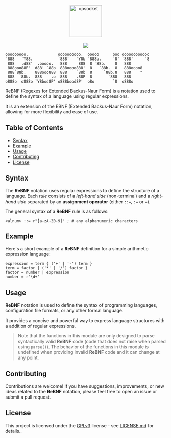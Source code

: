 <p align="center">
  <a href="https://gitlab.com/opsocket/rebnf">
    <img alt="opsocket" height="100" src="https://gitlab.com/opsocket/rebnf/-/raw/main/docs/assets/imgs/logo.svg" loading="lazy" />
  </a>
  <br>
  <br>
  <img src="https://img.shields.io/badge/%F0%9F%94%96%20Version-0.0.3-ec3832.svg?color=ec3832&style=flat" />
</p>

```
ooooooooo.             oooooooooo.  ooooo      ooo oooooooooooo 
`888   `Y88.           `888'   `Y8b `888b.     `8' `888'     `8 
 888   .d88'  .ooooo.   888     888  8 `88b.    8   888         
 888ooo88P'  d88' `88b  888oooo888'  8   `88b.  8   888oooo8    
 888`88b.    888ooo888  888    `88b  8     `88b.8   888    "    
 888  `88b.  888    .o  888    .88P  8       `888   888         
o888o  o888o `Y8bod8P' o888bood8P'  o8o        `8  o888o       
```

ReBNF (Regexes for Extended Backus-Naur Form) is a notation used to define the
syntax of a language using regular expressions. 

It is an extension of the EBNF (Extended Backus-Naur Form) notation, allowing
for more flexibility and ease of use.

## Table of Contents

- [Syntax](#syntax)
- [Example](#example)
- [Usage](#usage)
- [Contributing](#contributing)
- [License](#license)

## Syntax

The **ReBNF** notation uses regular expressions to define the structure of a
language. Each *rule* consists of a *left-hand side* (non-terminal) and a
*right-hand side* separated by an **assignment operator** (either `::=`, `:=` or `=`).

The general syntax of a **ReBNF** rule is as follows:

```
<alnum> ::= r"[a-zA-Z0-9]" ; # any alphanumeric characters
```

## Example

Here's a short example of a **ReBNF** definition for a simple arithmetic expression language:

```
expression = term { ('+' | '-') term }
term = factor { ('*' | '/') factor }
factor = number | expression
number = r'\d+'
```
## Usage

**ReBNF** notation is used to define the syntax of programming languages,
  configuration file formats, or any other formal language. 

It provides a concise and powerful way to express language structures with
a addition of regular expressions.

> Note that the functions in this module are only designed to parse
syntactically valid **ReBNF** code (code that does not raise when parsed using
`parse()`). The behavior of the functions in this module is undefined when
providing invalid **ReBNF** code and it can change at any point. 

## Contributing

Contributions are welcome! If you have suggestions, improvements, or new ideas
related to the **ReBNF** notation, please feel free to open an issue or submit a
pull request.

## License

This project is licensed under the [GPLv3](https://www.gnu.org/licenses/gpl-3.0.html) license - see [LICENSE.md](LICENSE.md) for details..
